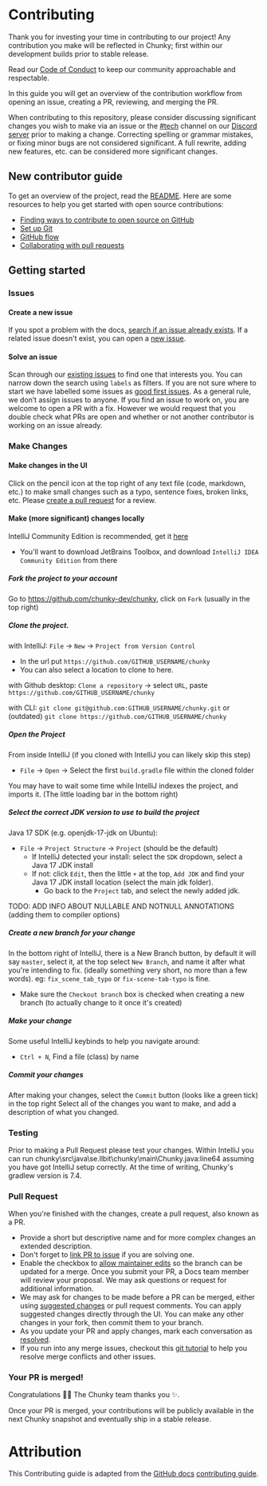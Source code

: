 # Contributing

Thank you for investing your time in contributing to our project! Any contribution you make will be reflected in Chunky; first within our development builds prior to stable release.

Read our [Code of Conduct](CODE_OF_CONDUCT.md) to keep our community approachable and respectable.

In this guide you will get an overview of the contribution workflow from opening an issue, creating a PR, reviewing, and merging the PR.

When contributing to this repository, please consider discussing significant changes you wish to make via an issue or the [#tech](https://discord.com/channels/541221265512464394/545374333883777037) channel on our [Discord server][chunky-discord] prior to making a change. Correcting spelling or grammar mistakes, or fixing minor bugs are not considered significant. A full rewrite, adding new features, etc. can be considered more significant changes.


## New contributor guide

To get an overview of the project, read the [README](README.md). Here are some resources to help you get started with open source contributions:

- [Finding ways to contribute to open source on GitHub](https://docs.github.com/en/get-started/exploring-projects-on-github/finding-ways-to-contribute-to-open-source-on-github)
- [Set up Git](https://docs.github.com/en/get-started/quickstart/set-up-git)
- [GitHub flow](https://docs.github.com/en/get-started/quickstart/github-flow)
- [Collaborating with pull requests](https://docs.github.com/en/github/collaborating-with-pull-requests)

## Getting started

### Issues

#### Create a new issue

If you spot a problem with the docs, [search if an issue already exists](https://docs.github.com/en/github/searching-for-information-on-github/searching-on-github/searching-issues-and-pull-requests#search-by-the-title-body-or-comments). If a related issue doesn't exist, you can open a [new issue](https://github.com/chunky-dev/chunky/issues/new). 

#### Solve an issue

Scan through our [existing issues](https://github.com/chunky-dev/chunky/issues) to find one that interests you. You can narrow down the search using `labels` as filters. If you are not sure where to start we have labelled some issues as [good first issues](https://github.com/chunky-dev/chunky/issues?q=is%3Aopen+is%3Aissue+label%3A%22good+first+issue%22). As a general rule, we don’t assign issues to anyone. If you find an issue to work on, you are welcome to open a PR with a fix. However we would request that you double check what PRs are open and whether or not another contributor is working on an issue already.

### Make Changes

#### Make changes in the UI

Click on the pencil icon at the top right of any text file (code, markdown, etc.) to make small changes such as a typo, sentence fixes, broken links, etc. Please [create a pull request](#pull-request) for a review. 


#### Make (more significant) changes locally

IntelliJ Community Edition is recommended, get it [here](https://www.jetbrains.com/toolbox-app/)
 - You'll want to download JetBrains Toolbox, and download `IntelliJ IDEA Community Edition` from there

##### Fork the project to your account
Go to https://github.com/chunky-dev/chunky, click on `Fork` (usually in the top right)

##### Clone the project.
with IntelliJ: `File` -> `New` -> `Project from Version Control`
- In the url put `https://github.com/GITHUB_USERNAME/chunky`
- You can also select a location to clone to here.

with Github desktop: `Clone a repository` -> select `URL`, paste `https://github.com/GITHUB_USERNAME/chunky`

with CLI: `git clone git@github.com:GITHUB_USERNAME/chunky.git` or (outdated) `git clone https://github.com/GITHUB_USERNAME/chunky`

##### Open the Project
From inside IntelliJ (if you cloned with IntelliJ you can likely skip this step)
- `File` -> `Open` -> Select the first `build.gradle` file within the cloned folder

You may have to wait some time while IntelliJ indexes the project, and imports it. (The little loading bar in the bottom right) 

##### Select the correct JDK version to use to build the project
Java 17 SDK (e.g. openjdk-17-jdk on Ubuntu):
- `File` -> `Project Structure` -> `Project` (should be the default)
  - If IntelliJ detected your install: select the `SDK` dropdown, select a Java 17 JDK install
  - If not: click `Edit`, then the little `+` at the top, `Add JDK` and find your Java 17 JDK install location (select the main jdk folder).
    - Go back to the `Project` tab, and select the newly added jdk.

TODO: ADD INFO ABOUT NULLABLE AND NOTNULL ANNOTATIONS (adding them to compiler options)

##### Create a new branch for your change
In the bottom right of IntelliJ, there is a New Branch button, by default it will say `master`, select it, at the top select `New Branch`, and name it after what you're intending to fix. (ideally something very short, no more than a few words). eg: `fix_scene_tab_typo` or `fix-scene-tab-typo`  is fine.
 - Make sure the `Checkout branch` box is checked when creating a new branch (to actually change to it once it's created)

##### Make your change
Some useful IntelliJ keybinds to help you navigate around:
 - `Ctrl + N`, Find a file (class) by name

##### Commit your changes
After making your changes, select the `Commit` button (looks like a green tick) in the top right
Select all of the changes you want to make, and add a description of what you changed.

### Testing
Prior to making a Pull Request please test your changes. Within IntelliJ you can run chunky\src\java\se.llbit\chunky\main\Chunky.java:line64 assuming you have got IntelliJ setup correctly. At the time of writing, Chunky's gradlew version is 7.4.

### Pull Request

When you're finished with the changes, create a pull request, also known as a PR.
- Provide a short but descriptive name and for more complex changes an extended description.
- Don't forget to [link PR to issue](https://docs.github.com/en/issues/tracking-your-work-with-issues/linking-a-pull-request-to-an-issue) if you are solving one.
- Enable the checkbox to [allow maintainer edits](https://docs.github.com/en/github/collaborating-with-issues-and-pull-requests/allowing-changes-to-a-pull-request-branch-created-from-a-fork) so the branch can be updated for a merge.
Once you submit your PR, a Docs team member will review your proposal. We may ask questions or request for additional information.
- We may ask for changes to be made before a PR can be merged, either using [suggested changes](https://docs.github.com/en/github/collaborating-with-issues-and-pull-requests/incorporating-feedback-in-your-pull-request) or pull request comments. You can apply suggested changes directly through the UI. You can make any other changes in your fork, then commit them to your branch.
- As you update your PR and apply changes, mark each conversation as [resolved](https://docs.github.com/en/github/collaborating-with-issues-and-pull-requests/commenting-on-a-pull-request#resolving-conversations).
- If you run into any merge issues, checkout this [git tutorial](https://lab.github.com/githubtraining/managing-merge-conflicts) to help you resolve merge conflicts and other issues.

### Your PR is merged!

Congratulations :tada::tada: The Chunky team thanks you :sparkles:. 

Once your PR is merged, your contributions will be publicly available in the next Chunky snapshot and eventually ship in a stable release.

# Attribution

This Contributing guide is adapted from the [GitHub docs](https://docs.github.com/en) [contributing guide](https://github.com/github/docs/blob/main/CONTRIBUTING.md).

[chunky-discord]: https://discord.gg/VqcHpsF

